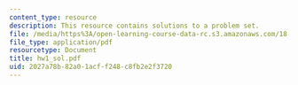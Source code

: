 ```yaml
---
content_type: resource
description: This resource contains solutions to a problem set.
file: /media/https%3A/open-learning-course-data-rc.s3.amazonaws.com/18-966-geometry-of-manifolds-spring-2007/2027a78b82a01acff248c8fb2e2f3720_hw1_sol.pdf
file_type: application/pdf
resourcetype: Document
title: hw1_sol.pdf
uid: 2027a78b-82a0-1acf-f248-c8fb2e2f3720
---
```

